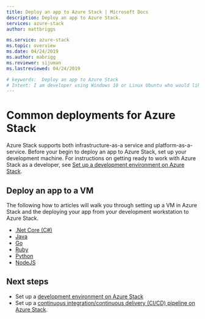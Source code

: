 ```yaml
---
title: Deploy an app to Azure Stack | Microsoft Docs
description: Deploy an app to Azure Stack.
services: azure-stack
author: mattbriggs

ms.service: azure-stack
ms.topic: overview
ms.date: 04/24/2019
ms.author: mabrigg
ms.reviewer: sijuman
ms.lastreviewed: 04/24/2019

# keywords:  Deploy an app to Azure Stack
# Intent: I am developer using Windows 10 or Linux Ubuntu who would like to deploy an app for Azure Stack.
---
```


# Common deployments for Azure Stack

Azure Stack supports both infrastructure-as-a service and platform-as-a-service. Before your begin to deploy an app to Azure Stack, set up your development machine. For instructions on getting ready to work with Azure Stack as a developer, see [Set up a development environment on Azure Stack](azure-stack-dev-start.md).

## Deploy an app to a VM

The following how to articles will walk you through setting up a VM in Azure Stack and the deploying your app from your development workstation to Azure Stack.

- [.Net Core (C#)](azure-stack-dev-start-howto-vm-dotnet.md)
- [Java](azure-stack-dev-start-howto-vm-java.md)
- [Go](azure-stack-dev-start-howto-vm-go.md)
- [Ruby](azure-stack-dev-start-howto-vm-ruby.md)
- [Python](azure-stack-dev-start-howto-vm-python.md)
- [NodeJS](azure-stack-dev-start-howto-vm-nodejs.md)

<!-- 
## Deploy an app using Azure Stack Resource Manager

The following how to article will walk you through using the Azure Stack SDK for your language to create an Azure Stack Resource Manager template to create your resources, and then deploy to those resources in Azure Stack.

- .Net Core (C#)
- Java
- Go
- Ruby
- Python

## Deploy an app to Azure Stack App service

The following how to articles will walk you deploying your app to the Azure Stack app service.

- .Net Core (C#)
- Java
- Go
- Ruby
- Python

## Deploy an app with Docker to Kubernetes

The following how to articles will walk you through deploying your Docker container to Kubernetes hosted by Azure Stack.

- .Net Core (C#)
- Java
- Go
- Ruby
- Python

-->

## Next steps

- Set up a [development environment on Azure Stack](azure-stack-dev-start.md)
- Set up a [continuous integration/continuous delivery (CI/CD) pipeline on Azure Stack](azure-stack-solution-pipeline.md).
